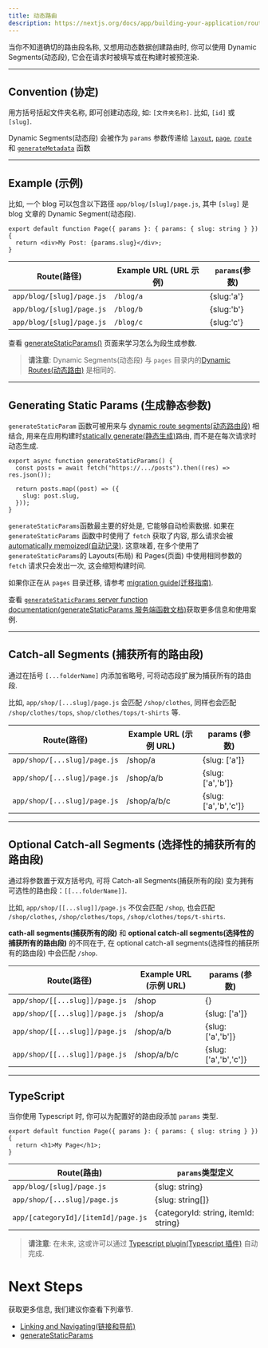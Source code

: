```yaml
---
title: 动态路由
description: https://nextjs.org/docs/app/building-your-application/routing/dynamic-routes
---
```


当你不知道确切的路由段名称, 又想用动态数据创建路由时, 你可以使用 Dynamic Segments(动态段), 它会在请求时被填写或在构建时被预渲染.

---

## Convention (协定)

用方括号括起文件夹名称, 即可创建动态段, 如: `[文件夹名称]`. 比如, `[id]` 或 `[slug]`.

Dynamic Segments(动态段) 会被作为 `params` 参数传递给 [`layout`](https://nextjs.org/docs/app/api-reference/file-conventions/layout), [`page`](https://nextjs.org/docs/app/api-reference/file-conventions/page), [`route`](https://nextjs.org/docs/app/building-your-application/routing/route-handlers) 和 [`generateMetadata`](https://nextjs.org/docs/app/api-reference/functions/generate-metadata#generatemetadata-function) 函数

---

## Example (示例)

比如, 一个 blog 可以包含以下路径 `app/blog/[slug]/page.js`, 其中 `[slug]` 是 blog 文章的 Dynamic Segment(动态段).

```tsx title="app/blog/[slug]/page.tsx"
export default function Page({ params }: { params: { slug: string } }) {
  return <div>My Post: {params.slug}</div>;
}
```

| Route(路径)               | Example URL (URL 示例) | `params`(参数) |
| ------------------------- | ---------------------- | -------------- |
| `app/blog/[slug]/page.js` | `/blog/a`              | \{slug:'a'\}   |
| `app/blog/[slug]/page.js` | `/blog/b`              | \{slug:'b'\}   |
| `app/blog/[slug]/page.js` | `/blog/c`              | \{slug:'c'\}   |

查看 [generateStaticParams()](https://nextjs.org/docs/app/building-your-application/routing/dynamic-routes#generating-static-params) 页面来学习怎么为段生成参数.

> **请注意**: Dynamic Segments(动态段) 与 `pages` 目录内的[Dynamic Routes(动态路由)](https://nextjs.org/docs/app/building-your-application/routing/dynamic-routes) 是相同的.

---

## Generating Static Params (生成静态参数)

`generateStaticParam` 函数可被用来与 [dynamic route segments(动态路由段)](https://nextjs.org/docs/app/building-your-application/routing/dynamic-routes) 相结合, 用来在应用构建时[statically generate(静态生成)](https://nextjs.org/docs/app/building-your-application/rendering/server-components#static-rendering-default)路由, 而不是在每次请求时动态生成.

```tsx title="app/blog/[slug]/page.tsx"
export async function generateStaticParams() {
  const posts = await fetch("https://.../posts").then((res) => res.json());

  return posts.map((post) => ({
    slug: post.slug,
  }));
}
```

`generateStaticParams`函数最主要的好处是, 它能够自动检索数据. 如果在 `generateStaticParams` 函数中时使用了 `fetch` 获取了内容, 那么请求会被 [automatically memoized(自动记录)](https://nextjs.org/docs/app/building-your-application/caching#request-memoization). 这意味着, 在多个使用了 `generateStaticParams`的 Layouts(布局) 和 Pages(页面) 中使用相同参数的 `fetch` 请求只会发出一次, 这会缩短构建时间.

如果你正在从 `pages` 目录迁移, 请参考 [migration guide(迁移指南)](https://nextjs.org/docs/app/building-your-application/upgrading/app-router-migration#dynamic-paths-getstaticpaths).

查看 [`generateStaticParams` server function documentation(generateStaticParams 服务端函数文档)](https://nextjs.org/docs/app/api-reference/functions/generate-static-params)获取更多信息和使用案例.

---

## Catch-all Segments (捕获所有的路由段)

通过在括号 `[...folderName]` 内添加省略号, 可将动态段扩展为捕获所有的路由段.

比如, `app/shop/[...slug]/page.js` 会匹配 `/shop/clothes`, 同样也会匹配 `/shop/clothes/tops`, `shop/clothes/tops/t-shirts` 等.

| Route(路径)                  | Example URL (示例 URL) | params (参数)             |
| ---------------------------- | ---------------------- | ------------------------- |
| `app/shop/[...slug]/page.js` | /shop/a                | \{slug: \['a'\]\}         |
| `app/shop/[...slug]/page.js` | /shop/a/b              | \{slug: \['a','b'\]\}     |
| `app/shop/[...slug]/page.js` | /shop/a/b/c            | \{slug: \['a','b','c'\]\} |

---

## Optional Catch-all Segments (选择性的捕获所有的路由段)

通过将参数置于双方括号内, 可将 Catch-all Segments(捕获所有的段) 变为拥有可选性的路由段：`[[...folderName]]`.

比如, `app/shop/[[...slug]]/page.js` 不仅会匹配 `/shop`, 也会匹配 `/shop/clothes`, `/shop/clothes/tops`, `/shop/clothes/tops/t-shirts`.

**cath-all segments(捕获所有的段)** 和 **optional catch-all segments(选择性的捕获所有的路由段)** 的不同在于, 在 optional catch-all segments(选择性的捕获所有的路由段) 中会匹配 `/shop`.

| Route(路径)                    | Example URL (示例 URL) | params (参数)             |
| ------------------------------ | ---------------------- | ------------------------- |
| `app/shop/[[...slug]]/page.js` | /shop                  | \{\}                      |
| `app/shop/[[...slug]]/page.js` | /shop/a                | \{slug: \['a'\]\}         |
| `app/shop/[[...slug]]/page.js` | /shop/a/b              | \{slug: \['a','b'\]\}     |
| `app/shop/[[...slug]]/page.js` | /shop/a/b/c            | \{slug: \['a','b','c'\]\} |

---

## TypeScript

当你使用 Typescript 时, 你可以为配置好的路由段添加 `params` 类型.

```tsx title="app/blog/[slug]/page.tsx"
export default function Page({ params }: { params: { slug: string } }) {
  return <h1>My Page</h1>;
}
```

| Route(路由)                         | `params`类型定义                       |
| ----------------------------------- | -------------------------------------- |
| `app/blog/[slug]/page.js`           | \{slug: string\}                       |
| `app/shop/[...slug]/page.js`        | \{slug: string\[\]\}                   |
| `app/[categoryId]/[itemId]/page.js` | \{categoryId: string, itemId: string\} |

> **请注意**: 在未来, 这或许可以通过 [Typescript plugin(Typescript 插件)](https://nextjs.org/docs/app/building-your-application/configuring/typescript#typescript-plugin) 自动完成.

# Next Steps

获取更多信息, 我们建议你查看下列章节.

- [Linking and Navigating(链接和导航)](https://nextjs.org/docs/app/building-your-application/routing/linking-and-navigating)
- [generateStaticParams](https://nextjs.org/docs/app/api-reference/functions/generate-static-params)

